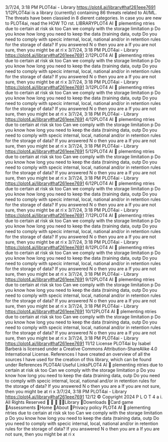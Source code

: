 3/7/24, 3:18 PM PLOT4ai - Library
https://plot4.ai/library#haf261eee7691 1/12PLOT4ai is a library (currently) containing 86 threats related to
AI/ML. The threats have been classi ed in 8 di erent categories.
In case you are new to PLOT4ai, read the HOW TO  rst.
LIBRARYPLOT4
AI 
plementing
ntries due to certain
at risk
 sk too
Can we comply with the storage limitation p
Do you know how long you need to keep the data (training data, outp
Do you need to comply with speci c internal, local, national and/or in
retention rules for the storage of data?
If you answered N o then you are a
If you are not sure, then you might be at ri
x
3/7/24, 3:18 PM PLOT4ai - Library
https://plot4.ai/library#haf261eee7691 2/12PLOT4
AI 
plementing
ntries due to certain
at risk
 sk too
Can we comply with the storage limitation p
Do you know how long you need to keep the data (training data, outp
Do you need to comply with speci c internal, local, national and/or in
retention rules for the storage of data?
If you answered N o then you are a
If you are not sure, then you might be at ri
x
3/7/24, 3:18 PM PLOT4ai - Library
https://plot4.ai/library#haf261eee7691 3/12PLOT4
AI 
plementing
ntries due to certain
at risk
 sk too
Can we comply with the storage limitation p
Do you know how long you need to keep the data (training data, outp
Do you need to comply with speci c internal, local, national and/or in
retention rules for the storage of data?
If you answered N o then you are a
If you are not sure, then you might be at ri
x
3/7/24, 3:18 PM PLOT4ai - Library
https://plot4.ai/library#haf261eee7691 4/12PLOT4
AI 
plementing
ntries due to certain
at risk
 sk too
Can we comply with the storage limitation p
Do you know how long you need to keep the data (training data, outp
Do you need to comply with speci c internal, local, national and/or in
retention rules for the storage of data?
If you answered N o then you are a
If you are not sure, then you might be at ri
x
3/7/24, 3:18 PM PLOT4ai - Library
https://plot4.ai/library#haf261eee7691 5/12PLOT4
AI 
plementing
ntries due to certain
at risk
 sk too
Can we comply with the storage limitation p
Do you know how long you need to keep the data (training data, outp
Do you need to comply with speci c internal, local, national and/or in
retention rules for the storage of data?
If you answered N o then you are a
If you are not sure, then you might be at ri
x
3/7/24, 3:18 PM PLOT4ai - Library
https://plot4.ai/library#haf261eee7691 6/12PLOT4
AI 
plementing
ntries due to certain
at risk
 sk too
Can we comply with the storage limitation p
Do you know how long you need to keep the data (training data, outp
Do you need to comply with speci c internal, local, national and/or in
retention rules for the storage of data?
If you answered N o then you are a
If you are not sure, then you might be at ri
x
3/7/24, 3:18 PM PLOT4ai - Library
https://plot4.ai/library#haf261eee7691 7/12PLOT4
AI 
plementing
ntries due to certain
at risk
 sk too
Can we comply with the storage limitation p
Do you know how long you need to keep the data (training data, outp
Do you need to comply with speci c internal, local, national and/or in
retention rules for the storage of data?
If you answered N o then you are a
If you are not sure, then you might be at ri
x
3/7/24, 3:18 PM PLOT4ai - Library
https://plot4.ai/library#haf261eee7691 8/12PLOT4
AI 
plementing
ntries due to certain
at risk
 sk too
Can we comply with the storage limitation p
Do you know how long you need to keep the data (training data, outp
Do you need to comply with speci c internal, local, national and/or in
retention rules for the storage of data?
If you answered N o then you are a
If you are not sure, then you might be at ri
x
3/7/24, 3:18 PM PLOT4ai - Library
https://plot4.ai/library#haf261eee7691 9/12PLOT4
AI 
plementing
ntries due to certain
at risk
 sk too
Can we comply with the storage limitation p
Do you know how long you need to keep the data (training data, outp
Do you need to comply with speci c internal, local, national and/or in
retention rules for the storage of data?
If you answered N o then you are a
If you are not sure, then you might be at ri
x
3/7/24, 3:18 PM PLOT4ai - Library
https://plot4.ai/library#haf261eee7691 10/12PLOT4
AI 
plementing
ntries due to certain
at risk
 sk too
Can we comply with the storage limitation p
Do you know how long you need to keep the data (training data, outp
Do you need to comply with speci c internal, local, national and/or in
retention rules for the storage of data?
If you answered N o then you are a
If you are not sure, then you might be at ri
x
3/7/24, 3:18 PM PLOT4ai - Library
https://plot4.ai/library#haf261eee7691 11/12
License
PLOT4ai by Isabel Barberá is licensed under a Creative Commons
Attribution-ShareAlike 4.0 International License.
References
I have created an overview of all the sources I have used for the
creation of this library, which can be found under References
PLOT4AI
Useful LinksPLOT4
AI 
plementing
ntries due to certain
at risk
 sk too
Can we comply with the storage limitation p
Do you know how long you need to keep the data (training data, outp
Do you need to comply with speci c internal, local, national and/or in
retention rules for the storage of data?
If you answered N o then you are a
If you are not sure, then you might be at ri
x
3/7/24, 3:18 PM PLOT4ai - Library
https://plot4.ai/library#haf261eee7691 12/12
© Copyright 2024 P L O T 4 a i. All Rights Reserved
   Library
Downloads
Card game
Assessments
Home
About
Privacy policy PLOT4
AI 
plementing
ntries due to certain
at risk
 sk too
Can we comply with the storage limitation p
Do you know how long you need to keep the data (training data, outp
Do you need to comply with speci c internal, local, national and/or in
retention rules for the storage of data?
If you answered N o then you are a
If you are not sure, then you might be at ri
x
